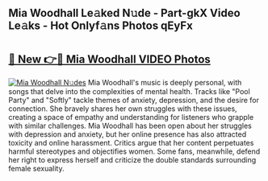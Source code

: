 ## Mia Woodhall Le𝚊ked N𝚞de - Part-gkX Video Le𝚊ks - Hot Onlyf𝚊ns Photos qEyFx

# <h2><a href="http://ab89448.deff.icu/?id=Mia+Woodhall">🔗 New 👉🔴 Mia Woodhall VIDEO Photos</a></h2>

[![Mia Woodhall N𝚞des](https://i.imgur.com/rIISA9y.gif)](http://ab89448.deff.icu/?id=Mia+Woodhall)
Mia Woodhall's music is deeply personal, with songs that delve into the complexities of mental health. Tracks like "Pool Party" and "Softly" tackle themes of anxiety, depression, and the desire for connection. She bravely shares her own struggles with these issues, creating a space of empathy and understanding for listeners who grapple with similar challenges. Mia Woodhall has been open about her struggles with depression and anxiety, but her online presence has also attracted toxicity and online harassment. Critics argue that her content perpetuates harmful stereotypes and objectifies women. Some fans, meanwhile, defend her right to express herself and criticize the double standards surrounding female sexuality.
